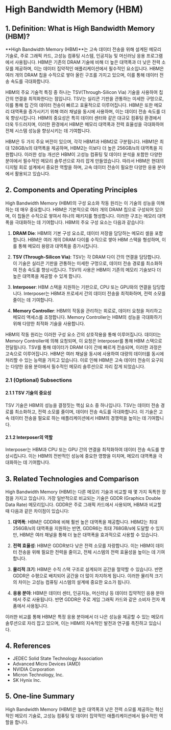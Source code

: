 # High Bandwidth Memory (HBM)

## 1. Definition: What is **High Bandwidth Memory (HBM)**?
**High Bandwidth Memory (HBM)**는 고속 데이터 전송을 위해 설계된 메모리 기술로, 주로 그래픽 카드, 고성능 컴퓨팅 시스템, 인공지능 및 머신러닝 응용 프로그램에서 사용됩니다. HBM은 기존의 DRAM 기술에 비해 더 높은 대역폭과 더 낮은 전력 소모를 제공하며, 이는 데이터 집약적인 애플리케이션에서 필수적인 요소입니다. HBM은 여러 개의 DRAM 칩을 수직으로 쌓아 올린 구조를 가지고 있으며, 이를 통해 데이터 전송 속도를 극대화합니다. 

HBM의 주요 기술적 특징 중 하나는 TSV(Through-Silicon Via) 기술을 사용하여 칩 간의 연결을 최적화한다는 점입니다. TSV는 실리콘 기판을 관통하는 미세한 구멍으로, 이를 통해 칩 간의 데이터 전송이 빠르고 효율적으로 이루어집니다. HBM은 또한 메모리 대역폭을 증가시키기 위해 여러 채널을 동시에 사용하며, 이는 데이터 전송 속도를 더욱 향상시킵니다. HBM의 중요성은 특히 데이터 센터와 같은 대규모 컴퓨팅 환경에서 더욱 두드러지며, 이러한 환경에서 HBM은 메모리 대역폭과 전력 효율성을 극대화하여 전체 시스템 성능을 향상시키는 데 기여합니다.

HBM은 두 가지 주요 버전이 있으며, 각각 HBM1과 HBM2로 구분됩니다. HBM1은 최대 128GB/s의 대역폭을 제공하며, HBM2는 이보다 더 높은 256GB/s의 대역폭을 지원합니다. 이러한 성능 개선은 HBM이 고성능 컴퓨팅 및 데이터 분석을 포함한 다양한 분야에서 필수적인 메모리 솔루션으로 자리 잡게 만들었습니다. 따라서 HBM은 현대의 디지털 회로 설계에서 중요한 역할을 하며, 고속 데이터 전송이 필요한 다양한 응용 분야에서 활용되고 있습니다.

## 2. Components and Operating Principles
High Bandwidth Memory (HBM)의 구성 요소와 작동 원리는 이 기술의 성능을 이해하는 데 매우 중요합니다. HBM은 기본적으로 여러 개의 DRAM 칩으로 구성되어 있으며, 이 칩들은 수직으로 쌓여서 하나의 패키지를 형성합니다. 이러한 구조는 메모리 대역폭을 극대화하는 데 기여합니다. HBM의 주요 구성 요소는 다음과 같습니다:

1. **DRAM Die**: HBM의 기본 구성 요소로, 데이터 저장을 담당하는 메모리 셀을 포함합니다. HBM은 여러 개의 DRAM 다이를 수직으로 쌓아 HBM 스택을 형성하며, 이를 통해 메모리 용량과 대역폭을 증가시킵니다.

2. **TSV (Through-Silicon Via)**: TSV는 각 DRAM 다이 간의 연결을 담당합니다. 이 기술은 실리콘 기판을 관통하는 미세한 구멍으로, 데이터 전송 경로를 최소화하여 전송 속도를 향상시킵니다. TSV의 사용은 HBM이 기존의 메모리 기술보다 더 높은 대역폭을 제공할 수 있게 합니다.

3. **Interposer**: HBM 스택을 지원하는 기판으로, CPU 또는 GPU와의 연결을 담당합니다. Interposer는 HBM과 프로세서 간의 데이터 전송을 최적화하며, 전력 소모를 줄이는 데 기여합니다. 

4. **Memory Controller**: HBM의 작동을 관리하는 회로로, 데이터 요청을 처리하고 메모리 액세스를 조정합니다. Memory Controller는 HBM의 성능을 극대화하기 위해 다양한 최적화 기술을 사용합니다.

HBM의 작동 원리는 이러한 구성 요소 간의 상호작용을 통해 이루어집니다. 데이터는 Memory Controller에 의해 요청되며, 이 요청은 Interposer를 통해 HBM 스택으로 전달됩니다. TSV를 통해 데이터가 DRAM 다이 간에 빠르게 전송되며, 이러한 과정은 고속으로 이루어집니다. HBM은 여러 채널을 동시에 사용하여 대량의 데이터를 동시에 처리할 수 있는 능력을 가지고 있습니다. 이로 인해 HBM은 고속 데이터 전송이 요구되는 다양한 응용 분야에서 필수적인 메모리 솔루션으로 자리 잡게 되었습니다.

### 2.1 (Optional) Subsections
#### 2.1.1 TSV 기술의 중요성
TSV 기술은 HBM의 성능을 결정짓는 핵심 요소 중 하나입니다. TSV는 데이터 전송 경로를 최소화하고, 전력 소모를 줄이며, 데이터 전송 속도를 극대화합니다. 이 기술은 고속 데이터 전송을 필요로 하는 애플리케이션에서 HBM의 경쟁력을 높이는 데 기여합니다.

#### 2.1.2 Interposer의 역할
Interposer는 HBM과 CPU 또는 GPU 간의 연결을 최적화하여 데이터 전송 속도를 향상시킵니다. 이는 HBM의 전반적인 성능에 중요한 영향을 미치며, 메모리 대역폭을 극대화하는 데 기여합니다.

## 3. Related Technologies and Comparison
High Bandwidth Memory (HBM)는 다른 메모리 기술과 비교할 때 몇 가지 독특한 장점을 가지고 있습니다. 가장 일반적으로 비교되는 기술은 GDDR (Graphics Double Data Rate) 메모리입니다. GDDR은 주로 그래픽 카드에서 사용되며, HBM과 비교할 때 다음과 같은 차이점이 있습니다:

1. **대역폭**: HBM은 GDDR에 비해 훨씬 높은 대역폭을 제공합니다. HBM2는 최대 256GB/s의 대역폭을 지원하는 반면, GDDR6는 최대 768GB/s에 도달할 수 있지만, HBM은 여러 채널을 통해 더 높은 대역폭을 효과적으로 사용할 수 있습니다.

2. **전력 효율성**: HBM은 GDDR보다 낮은 전력 소모를 자랑합니다. 이는 HBM이 데이터 전송을 위해 필요한 전력을 줄이고, 전체 시스템의 전력 효율성을 높이는 데 기여합니다.

3. **물리적 크기**: HBM은 수직 스택 구조로 설계되어 공간을 절약할 수 있습니다. 반면 GDDR은 수평으로 배치되어 공간을 더 많이 차지하게 됩니다. 이러한 물리적 크기의 차이는 고성능 컴퓨팅 시스템의 설계에 중요한 요소가 됩니다.

4. **응용 분야**: HBM은 데이터 센터, 인공지능, 머신러닝 등 데이터 집약적인 응용 분야에서 주로 사용됩니다. 반면 GDDR은 주로 게임 그래픽 카드와 같은 소비자 전자 제품에서 사용됩니다.

이러한 비교를 통해 HBM은 특정 응용 분야에서 더 나은 성능을 제공할 수 있는 메모리 솔루션으로 자리 잡고 있으며, 이는 HBM의 지속적인 발전과 연구를 촉진하고 있습니다.

## 4. References
- JEDEC Solid State Technology Association
- Advanced Micro Devices (AMD)
- NVIDIA Corporation
- Micron Technology, Inc.
- SK Hynix Inc.

## 5. One-line Summary
High Bandwidth Memory (HBM)은 높은 대역폭과 낮은 전력 소모를 제공하는 혁신적인 메모리 기술로, 고성능 컴퓨팅 및 데이터 집약적인 애플리케이션에서 필수적인 역할을 합니다.